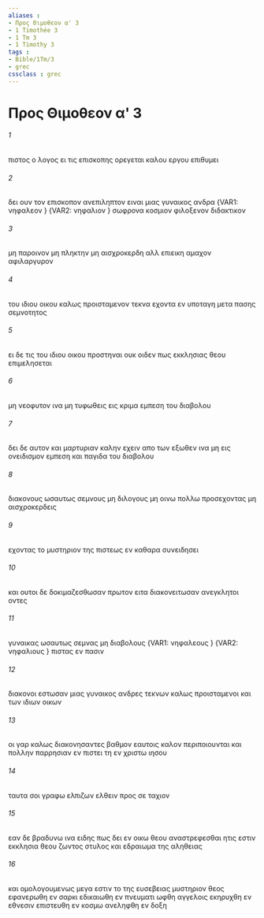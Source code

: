 ```yaml
---
aliases : 
- Προς Θιμοθεον α' 3
- 1 Timothée 3
- 1 Tm 3
- 1 Timothy 3
tags : 
- Bible/1Tm/3
- grec
cssclass : grec
---
```


# Προς Θιμοθεον α' 3

###### 1
πιστος ο λογος ει τις επισκοπης ορεγεται καλου εργου επιθυμει
###### 2
δει ουν τον επισκοπον ανεπιληπτον ειναι μιας γυναικος ανδρα  {VAR1: νηφαλεον } {VAR2: νηφαλιον } σωφρονα κοσμιον φιλοξενον διδακτικον
###### 3
μη παροινον μη πληκτην μη αισχροκερδη αλλ επιεικη αμαχον αφιλαργυρον
###### 4
του ιδιου οικου καλως προισταμενον τεκνα εχοντα εν υποταγη μετα πασης σεμνοτητος
###### 5
ει δε τις του ιδιου οικου προστηναι ουκ οιδεν πως εκκλησιας θεου επιμελησεται
###### 6
μη νεοφυτον ινα μη τυφωθεις εις κριμα εμπεση του διαβολου
###### 7
δει δε αυτον και μαρτυριαν καλην εχειν απο των εξωθεν ινα μη εις ονειδισμον εμπεση και παγιδα του διαβολου
###### 8
διακονους ωσαυτως σεμνους μη διλογους μη οινω πολλω προσεχοντας μη αισχροκερδεις
###### 9
εχοντας το μυστηριον της πιστεως εν καθαρα συνειδησει
###### 10
και ουτοι δε δοκιμαζεσθωσαν πρωτον ειτα διακονειτωσαν ανεγκλητοι οντες
###### 11
γυναικας ωσαυτως σεμνας μη διαβολους  {VAR1: νηφαλεους } {VAR2: νηφαλιους } πιστας εν πασιν
###### 12
διακονοι εστωσαν μιας γυναικος ανδρες τεκνων καλως προισταμενοι και των ιδιων οικων
###### 13
οι γαρ καλως διακονησαντες βαθμον εαυτοις καλον περιποιουνται και πολλην παρρησιαν εν πιστει τη εν χριστω ιησου
###### 14
ταυτα σοι γραφω ελπιζων ελθειν προς σε ταχιον
###### 15
εαν δε βραδυνω ινα ειδης πως δει εν οικω θεου αναστρεφεσθαι ητις εστιν εκκλησια θεου ζωντος στυλος και εδραιωμα της αληθειας
###### 16
και ομολογουμενως μεγα εστιν το της ευσεβειας μυστηριον θεος εφανερωθη εν σαρκι εδικαιωθη εν πνευματι ωφθη αγγελοις εκηρυχθη εν εθνεσιν επιστευθη εν κοσμω ανεληφθη εν δοξη
